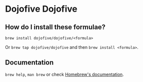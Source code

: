 # Dojofive Dojofive

## How do I install these formulae?

`brew install dojofive/dojofive/<formula>`

Or `brew tap dojofive/dojofive` and then `brew install <formula>`.

## Documentation

`brew help`, `man brew` or check [Homebrew's documentation](https://docs.brew.sh).
